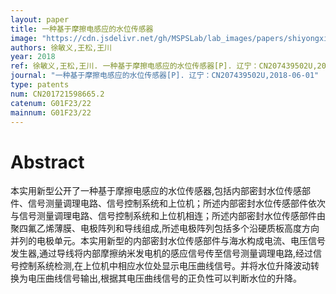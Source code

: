 ```yaml
---
layout: paper
title: 一种基于摩擦电感应的水位传感器
image: "https://cdn.jsdelivr.net/gh/MSPSLab/lab_images/papers/shiyongxinxing.png"
authors: 徐敏义,王松,王川
year: 2018
ref: 徐敏义,王松,王川. 一种基于摩擦电感应的水位传感器[P]. 辽宁：CN207439502U,2018-06-01
journal: "一种基于摩擦电感应的水位传感器[P]. 辽宁：CN207439502U,2018-06-01"
type: patents
num: CN201721598665.2
catenum: G01F23/22
mainnum: G01F23/22
---
```


# Abstract

本实用新型公开了一种基于摩擦电感应的水位传感器,包括内部密封水位传感部件、信号测量调理电路、信号控制系统和上位机；所述内部密封水位传感部件依次与信号测量调理电路、信号控制系统和上位机相连；所述内部密封水位传感部件由聚四氟乙烯薄膜、电极阵列和导线组成,所述电极阵列包括多个沿硬质板高度方向并列的电极单元。本实用新型的内部密封水位传感部件与海水构成电流、电压信号发生器,通过导线将内部摩擦纳米发电机的感应信号传至信号测量调理电路,经过信号控制系统检测,在上位机中相应水位处显示电压曲线信号。并将水位升降波动转换为电压曲线信号输出,根据其电压曲线信号的正负性可以判断水位的升降。